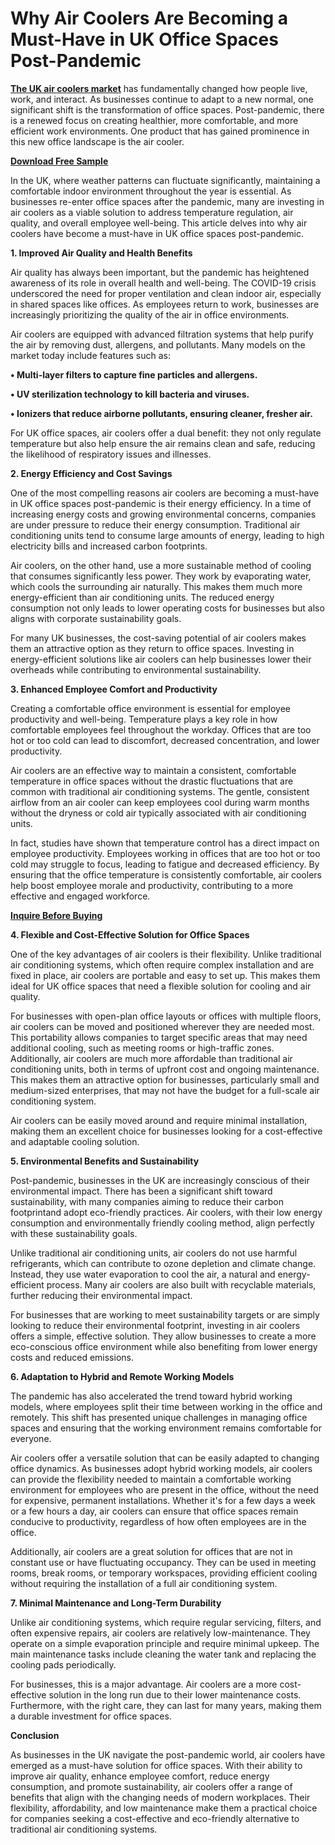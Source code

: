 # Why Air Coolers Are Becoming a Must-Have in UK Office Spaces Post-Pandemic

**[The UK air coolers market](https://www.nextmsc.com/report/uk-air-coolers-market)** has fundamentally changed how people live, work, and interact. As businesses continue to adapt to a new normal, one significant shift is the transformation of office spaces. Post-pandemic, there is a renewed focus on creating healthier, more comfortable, and more efficient work environments. One product that has gained prominence in this new office landscape is the air cooler.

**[Download Free Sample](https://www.nextmsc.com/uk-air-coolers-market/request-sample)**

In the UK, where weather patterns can fluctuate significantly, maintaining a comfortable indoor environment throughout the year is essential. As businesses re-enter office spaces after the pandemic, many are investing in air coolers as a viable solution to address temperature regulation, air quality, and overall employee well-being. This article delves into why air coolers have become a must-have in UK office spaces post-pandemic.

**1. Improved Air Quality and Health Benefits**

Air quality has always been important, but the pandemic has heightened awareness of its role in overall health and well-being. The COVID-19 crisis underscored the need for proper ventilation and clean indoor air, especially in shared spaces like offices. As employees return to work, businesses are increasingly prioritizing the quality of the air in office environments.

Air coolers are equipped with advanced filtration systems that help purify the air by removing dust, allergens, and pollutants. Many models on the market today include features such as:

**•	Multi-layer filters to capture fine particles and allergens.**

**•	UV sterilization technology to kill bacteria and viruses.**

**•	Ionizers that reduce airborne pollutants, ensuring cleaner, fresher air.**

For UK office spaces, air coolers offer a dual benefit: they not only regulate temperature but also help ensure the air remains clean and safe, reducing the likelihood of respiratory issues and illnesses.

**2. Energy Efficiency and Cost Savings**

One of the most compelling reasons air coolers are becoming a must-have in UK office spaces post-pandemic is their energy efficiency. In a time of increasing energy costs and growing environmental concerns, companies are under pressure to reduce their energy consumption. Traditional air conditioning units tend to consume large amounts of energy, leading to high electricity bills and increased carbon footprints.

Air coolers, on the other hand, use a more sustainable method of cooling that consumes significantly less power. They work by evaporating water, which cools the surrounding air naturally. This makes them much more energy-efficient than air conditioning units. The reduced energy consumption not only leads to lower operating costs for businesses but also aligns with corporate sustainability goals.

For many UK businesses, the cost-saving potential of air coolers makes them an attractive option as they return to office spaces. Investing in energy-efficient solutions like air coolers can help businesses lower their overheads while contributing to environmental sustainability.

**3. Enhanced Employee Comfort and Productivity**

Creating a comfortable office environment is essential for employee productivity and well-being. Temperature plays a key role in how comfortable employees feel throughout the workday. Offices that are too hot or too cold can lead to discomfort, decreased concentration, and lower productivity.

Air coolers are an effective way to maintain a consistent, comfortable temperature in office spaces without the drastic fluctuations that are common with traditional air conditioning systems. The gentle, consistent airflow from an air cooler can keep employees cool during warm months without the dryness or cold air typically associated with air conditioning units.

In fact, studies have shown that temperature control has a direct impact on employee productivity. Employees working in offices that are too hot or too cold may struggle to focus, leading to fatigue and decreased
efficiency. By ensuring that the office temperature is consistently comfortable, air coolers help boost employee morale and productivity, contributing to a more effective and engaged workforce.

**[Inquire Before Buying](https://www.nextmsc.com/uk-air-coolers-market/inquire-before-buying)**

**4. Flexible and Cost-Effective Solution for Office Spaces**

One of the key advantages of air coolers is their flexibility. Unlike traditional air conditioning systems, which often require complex installation and are fixed in place, air coolers are portable and easy to set up. This makes them ideal for UK office spaces that need a flexible solution for cooling and air quality.

For businesses with open-plan office layouts or offices with multiple floors, air coolers can be moved and positioned wherever they are needed most. This portability allows companies to target specific areas that may need additional cooling, such as meeting rooms or high-traffic zones. Additionally, air coolers are much more affordable than traditional air conditioning units, both in terms of upfront cost and ongoing maintenance. This makes them an attractive option for businesses, particularly small and medium-sized enterprises, that may not have the budget for a full-scale air conditioning system.

Air coolers can be easily moved around and require minimal installation, making them an excellent choice for businesses looking for a cost-effective and adaptable cooling solution.

**5. Environmental Benefits and Sustainability**

Post-pandemic, businesses in the UK are increasingly conscious of their environmental impact. There has been a significant shift toward sustainability, with many companies aiming to reduce their carbon footprintand adopt eco-friendly practices. Air coolers, with their low energy consumption and environmentally friendly cooling method, align perfectly with these sustainability goals.

Unlike traditional air conditioning units, air coolers do not use harmful refrigerants, which can contribute to ozone depletion and climate change. Instead, they use water evaporation to cool the air, a natural and energy-efficient process. Many air coolers are also built with recyclable materials, further reducing their environmental impact.

For businesses that are working to meet sustainability targets or are simply looking to reduce their environmental footprint, investing in air coolers offers a simple, effective solution. They allow businesses to create a more eco-conscious office environment while also benefiting from lower energy costs and reduced emissions.

**6. Adaptation to Hybrid and Remote Working Models**

The pandemic has also accelerated the trend toward hybrid working models, where employees split their time between working in the office and remotely. This shift has presented unique challenges in managing office spaces and ensuring that the working environment remains comfortable for everyone.

Air coolers offer a versatile solution that can be easily adapted to changing office dynamics. As businesses adopt hybrid working models, air coolers can provide the flexibility needed to maintain a comfortable working environment for employees who are present in the office, without the need for expensive, permanent installations. Whether it's for a few days a week or a few hours a day, air coolers can ensure that office spaces remain conducive to productivity, regardless of how often employees are in the office.

Additionally, air coolers are a great solution for offices that are not in constant use or have fluctuating occupancy. They can be used in meeting rooms, break rooms, or temporary workspaces, providing efficient cooling without requiring the installation of a full air conditioning system.

**7. Minimal Maintenance and Long-Term Durability**

Unlike air conditioning systems, which require regular servicing, filters, and often expensive repairs, air coolers are relatively low-maintenance. They operate on a simple evaporation principle and require minimal upkeep. The main maintenance tasks include cleaning the water tank and replacing the cooling pads periodically.

For businesses, this is a major advantage. Air coolers are a more cost-effective solution in the long run due to their lower maintenance costs. Furthermore, with the right care, they can last for many years, making them a durable investment for office spaces.

**Conclusion**

As businesses in the UK navigate the post-pandemic world, air coolers have emerged as a must-have solution for office spaces. With their ability to improve air quality, enhance employee comfort, reduce energy consumption, and promote sustainability, air coolers offer a range of benefits that align with the changing needs of modern workplaces. Their flexibility, affordability, and low maintenance make them a practical choice for companies seeking a cost-effective and eco-friendly alternative to traditional air conditioning systems.
